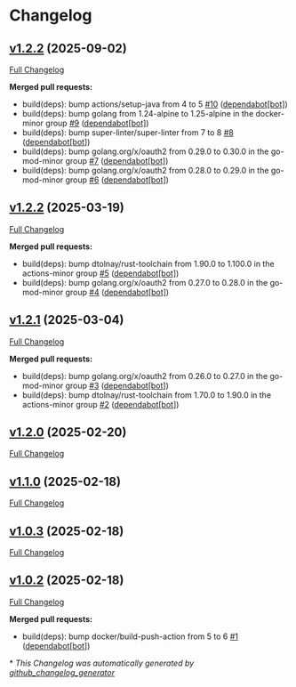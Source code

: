 # Changelog

## [v1.2.2](https://github.com/somaz94/github-action-analyzer/tree/v1.2.2) (2025-09-02)

[Full Changelog](https://github.com/somaz94/github-action-analyzer/compare/v1.2.2...v1.2.2)

**Merged pull requests:**

- build\(deps\): bump actions/setup-java from 4 to 5 [\#10](https://github.com/somaz94/github-action-analyzer/pull/10) ([dependabot[bot]](https://github.com/apps/dependabot))
- build\(deps\): bump golang from 1.24-alpine to 1.25-alpine in the docker-minor group [\#9](https://github.com/somaz94/github-action-analyzer/pull/9) ([dependabot[bot]](https://github.com/apps/dependabot))
- build\(deps\): bump super-linter/super-linter from 7 to 8 [\#8](https://github.com/somaz94/github-action-analyzer/pull/8) ([dependabot[bot]](https://github.com/apps/dependabot))
- build\(deps\): bump golang.org/x/oauth2 from 0.29.0 to 0.30.0 in the go-mod-minor group [\#7](https://github.com/somaz94/github-action-analyzer/pull/7) ([dependabot[bot]](https://github.com/apps/dependabot))
- build\(deps\): bump golang.org/x/oauth2 from 0.28.0 to 0.29.0 in the go-mod-minor group [\#6](https://github.com/somaz94/github-action-analyzer/pull/6) ([dependabot[bot]](https://github.com/apps/dependabot))

## [v1.2.2](https://github.com/somaz94/github-action-analyzer/tree/v1.2.2) (2025-03-19)

[Full Changelog](https://github.com/somaz94/github-action-analyzer/compare/v1.2.1...v1.2.2)

**Merged pull requests:**

- build\(deps\): bump dtolnay/rust-toolchain from 1.90.0 to 1.100.0 in the actions-minor group [\#5](https://github.com/somaz94/github-action-analyzer/pull/5) ([dependabot[bot]](https://github.com/apps/dependabot))
- build\(deps\): bump golang.org/x/oauth2 from 0.27.0 to 0.28.0 in the go-mod-minor group [\#4](https://github.com/somaz94/github-action-analyzer/pull/4) ([dependabot[bot]](https://github.com/apps/dependabot))

## [v1.2.1](https://github.com/somaz94/github-action-analyzer/tree/v1.2.1) (2025-03-04)

[Full Changelog](https://github.com/somaz94/github-action-analyzer/compare/v1.2.0...v1.2.1)

**Merged pull requests:**

- build\(deps\): bump golang.org/x/oauth2 from 0.26.0 to 0.27.0 in the go-mod-minor group [\#3](https://github.com/somaz94/github-action-analyzer/pull/3) ([dependabot[bot]](https://github.com/apps/dependabot))
- build\(deps\): bump dtolnay/rust-toolchain from 1.70.0 to 1.90.0 in the actions-minor group [\#2](https://github.com/somaz94/github-action-analyzer/pull/2) ([dependabot[bot]](https://github.com/apps/dependabot))

## [v1.2.0](https://github.com/somaz94/github-action-analyzer/tree/v1.2.0) (2025-02-20)

[Full Changelog](https://github.com/somaz94/github-action-analyzer/compare/v1.1.0...v1.2.0)

## [v1.1.0](https://github.com/somaz94/github-action-analyzer/tree/v1.1.0) (2025-02-18)

[Full Changelog](https://github.com/somaz94/github-action-analyzer/compare/v1.0.3...v1.1.0)

## [v1.0.3](https://github.com/somaz94/github-action-analyzer/tree/v1.0.3) (2025-02-18)

[Full Changelog](https://github.com/somaz94/github-action-analyzer/compare/v1.0.2...v1.0.3)

## [v1.0.2](https://github.com/somaz94/github-action-analyzer/tree/v1.0.2) (2025-02-18)

[Full Changelog](https://github.com/somaz94/github-action-analyzer/compare/v1.0.0...v1.0.2)

**Merged pull requests:**

- build\(deps\): bump docker/build-push-action from 5 to 6 [\#1](https://github.com/somaz94/github-action-analyzer/pull/1) ([dependabot[bot]](https://github.com/apps/dependabot))



\* *This Changelog was automatically generated by [github_changelog_generator](https://github.com/github-changelog-generator/github-changelog-generator)*
